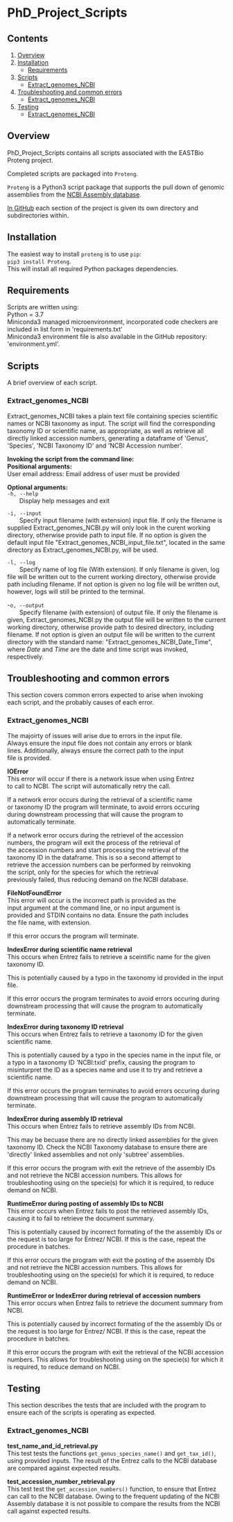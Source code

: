 # PhD_Project_Scripts

## Contents

1. [Overview](#Overview)
2. [Installation](#Installation)
    - [Requirements](#Requirements)
3. [Scripts](#Scripts)
    - [Extract_genomes_NCBI](#Extract_genomes_NCBI)
4. [Troubleshooting and common errors](#Troubleshooting-and-common-errors)
    - [Extract_genomes_NCBI](#Extract_genomes_NCBI)
5. [Testing](#Testing)
    - [Extract_genomes_NCBI](#Extract_genomes_NCBI)

## Overview

PhD_Project_Scripts contains all scripts associated with the EASTBio Proteng project.

Completed scripts are packaged into `Proteng`.

`Proteng` is a Python3 script package that supports the pull down of genomic assemblies from the [NCBI Assembly database](https://www.ncbi.nlm.nih.gov/assembly).

[In GitHub](https://github.com/HobnobMancer/PhD_Project_Scripts) each section of the project is given its own directory and subdirectories within.

## Installation

The easiest way to install `proteng` is to use `pip`:\
`pip3 install Proteng`.\
This will install all required Python packages dependencies.

## Requirements

Scripts are written using:\
Python = 3.7\
Miniconda3 managed microenvironment, incorporated code checkers are included in list form in 'requirements.txt'\
Miniconda3 environment file is also available in the GitHub repository: 'environment.yml'.

## Scripts

A brief overview of each script.

### Extract_genomes_NCBI

Extract_genomes_NCBI takes a plain text file containing species scientific names or NCBI taxonomy as input. The script will find the corresponding taxonomy ID or scientific name, as appropriate, as well as retrieve all directly linked accession numbers, generating a dataframe of 'Genus', 'Species', 'NCBI Taxonomy ID' and 'NCBI Accession number'.

**Invoking the script from the command line:**\
**Positional arguments:**\
User email address: Email address of user must be provided

**Optional arguments:**\
`-h, --help`\
&emsp;&emsp;Display help messages and exit

`-i, --input`\
&emsp;&emsp;Specify input filename (with extension) input file.
If only the filename is supplied Extract_genomes_NCBI.py
will only look in the curent working directory, otherwise
provide path to input file.
If no option is given the default input file
"Extract_genomes_NCBI_input_file.txt", located in the
same directory as Extract_genomes_NCBI.py, will be used.

`-l, --log`\
&emsp;&emsp;Specify name of log file (With extension).
If only filename is given, log file will be written out
to the current working directory, otherwise provide path
including filename.
If not option is given no log file will be written out,
however, logs will still be printed to the terminal.

-`o, --output`\
&emsp;&emsp;Specify filename (with extension) of output file.
If only the filename is given, Extract_genomes_NCBI.py
the output file will be written to the current working
directory, otherwise provide path to desired directory,
including filename.
If not option is given an output file will be written to
the current directory with the standard name:
"Extract_genomes_NCBI_Date_Time", where _Date_ and _Time_
are the date and time script was invoked, respectively.

## Troubleshooting and common errors

This section covers common errors expected to arise when invoking\
each script, and the probably causes of each error.

### Extract_genomes_NCBI

The majoirty of issues will arise due to errors in the input file.\
Always ensure the input file does not contain any errors or blank\
lines. Additionally, always ensure the correct path to the input\
file is provided.

**IOError**\
This error will occur if there is a network issue when using Entrez\
to call to NCBI. The script will automatically retry the call.

If a network error occurs during the retrieval of a scientific name\
or taxonomy ID the program will terminate, to avoid errors occuring\
during downstream processing that will cause the program to\
automatically terminate.

If a network error occurs during the retrievel of the accession\
numbers, the program will exit the process of the retrieval of\
the accession numbers and start processing the retrieval of the\
taxonomy ID in the dataframe. This is so a second attempt to\
retrieve the accession numbers can be performed by reinvoking\
the script, only for the species for which the retrieval\
previously failed, thus reducing demand on the NCBI database.

**FileNotFoundError**\
This error will occur is the incorrect path is provided as the\
input argument at the command line, or no input argument is\
provided and STDIN contains no data. Ensure the path includes\
the file name, with extension.

If this error occurs the program will terminate.

**IndexError during scientific name retrieval**\
This occurs when Entrez fails to retrieve a sceintific name for
the given taxonomy ID.

This is potentially caused by a typo in the taxonomy id provided
in the input file.

If this error occurs the program terminates to avoid errors
occuring during downstream processing that will cause the
program to automatically terminate.

**IndexError during taxonomy ID retrieval**\
This occurs when Entrez fails to retrieve a taxonomy ID for
the given scientific name.

This is potentially caused by a typo in the species name in the
input file, or a typo in a taxonomy ID 'NCBI:txid' prefix,
causing the program to misinturpret the ID as a species name
and use it to try and retrieve a scientific name.

If this error occurs the program terminates to avoid errors
occuring during downstream processing that will cause the
program to automatically terminate.

**IndexError during assembly ID retrieval**\
This occurs when Entrez fails to retrieve assembly IDs from
NCBI.

This may be becuase there are no directly linked assemblies
for the given taxonomy ID. Check the NCBI Taxonomy database
to ensure there are 'directly' linked assemblies and not
only 'subtree' assemblies.

If this error occurs the program with exit the retrieve of
the assembly IDs and not retrieve the NCBI accession numbers.
This allows for troubleshooting using on the specie(s)
for which it is required, to reduce demand on NCBI.

**RuntimeError during posting of assembly IDs to NCBI**\
This error occurs when Entrez fails to post the retrieved
assembly IDs, causing it to fail to retrieve the document
summary.

This is potentially caused by incorrect formating of the
the assembly IDs or the request is too large for Entrez/
NCBI. If this is the case, repeat the procedure in batches.

If this error occurs the program with exit the posting of
the assembly IDs and not retrieve the NCBI accession numbers.
This allows for troubleshooting using on the specie(s)
for which it is required, to reduce demand on NCBI.

**RuntimeError or IndexError during retrieval of accession numbers**\
This error occurs when Entrez fails to retrieve the document
summary from NCBI.

This is potentially caused by incorrect formating of the
the assembly IDs or the request is too large for Entrez/
NCBI. If this is the case, repeat the procedure in batches.

If this error occurs the program with exit the retrieval of
the NCBI accession numbers.
This allows for troubleshooting using on the specie(s)
for which it is required, to reduce demand on NCBI.

## Testing

This section describes the tests that are included with the
program to ensure each of the scripts is operating as
expected.

### Extract_genomes_NCBI

**test_name_and_id_retrieval.py**\
This test tests the functions `get_genus_species_name()` and
`get_tax_id()`, using provided inputs. The result of the
Entrez calls to the NCBI database are compared against
expected results.

**test_accession_number_retrieval.py**\
This test test the `get_accession_numbers()` function, to ensure
that Entrez can call to the NCBI database. Owing to the frequent
updating of the NCBI Assembly database it is not possible to
compare the results from the NCBI call against expected results.
